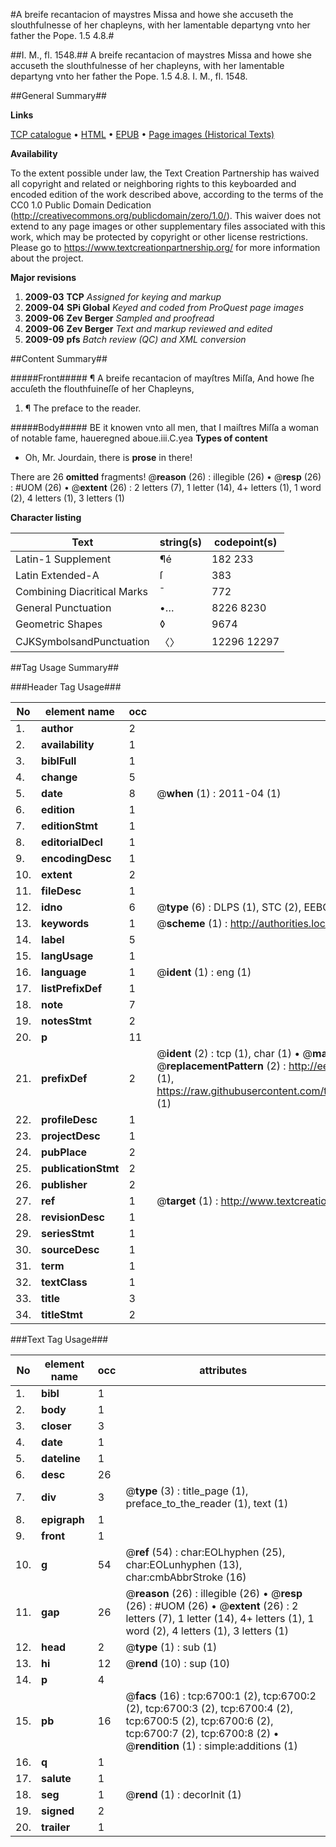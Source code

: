 #A breife recantacion of maystres Missa and howe she accuseth the slouthfulnesse of her chapleyns, with her lamentable departyng vnto her father the Pope. 1.5 4.8.#

##I. M., fl. 1548.##
A breife recantacion of maystres Missa and howe she accuseth the slouthfulnesse of her chapleyns, with her lamentable departyng vnto her father the Pope. 1.5 4.8.
I. M., fl. 1548.

##General Summary##

**Links**

[TCP catalogue](http://www.ota.ox.ac.uk/tcp/)  • 
[HTML](http://tei.it.ox.ac.uk/tcp/Texts-HTML/free/A06/A06681.html)  • 
[EPUB](http://tei.it.ox.ac.uk/tcp/Texts-EPUB/free/A06/A06681.epub) • 
[Page images (Historical Texts)](https://historicaltexts.jisc.ac.uk/eebo-99842076e)

**Availability**

To the extent possible under law, the Text Creation Partnership has waived all copyright and related or neighboring rights to this keyboarded and encoded edition of the work described above, according to the terms of the CC0 1.0 Public Domain Dedication (http://creativecommons.org/publicdomain/zero/1.0/). This waiver does not extend to any page images or other supplementary files associated with this work, which may be protected by copyright or other license restrictions. Please go to https://www.textcreationpartnership.org/ for more information about the project.

**Major revisions**

1. __2009-03__ __TCP__ *Assigned for keying and markup*
1. __2009-04__ __SPi Global__ *Keyed and coded from ProQuest page images*
1. __2009-06__ __Zev Berger__ *Sampled and proofread*
1. __2009-06__ __Zev Berger__ *Text and markup reviewed and edited*
1. __2009-09__ __pfs__ *Batch review (QC) and XML conversion*

##Content Summary##

#####Front#####
¶ A breife recantacion of mayſtres Miſſa, And howe ſhe accuſeth the flouthfuineſſe of her Chapleyns,
1. ¶ The preface to the reader.

#####Body#####
BE it knowen vnto all men, that I maiſtres Miſſa a woman of notable fame, haueregned aboue.iii.C.yea
**Types of content**

  * Oh, Mr. Jourdain, there is **prose** in there!

There are 26 **omitted** fragments! 
 @__reason__ (26) : illegible (26)  •  @__resp__ (26) : #UOM (26)  •  @__extent__ (26) : 2 letters (7), 1 letter (14), 4+ letters (1), 1 word (2), 4 letters (1), 3 letters (1)

**Character listing**


|Text|string(s)|codepoint(s)|
|---|---|---|
|Latin-1 Supplement|¶é|182 233|
|Latin Extended-A|ſ|383|
|Combining             Diacritical Marks|̄|772|
|General Punctuation|•…|8226 8230|
|Geometric Shapes|◊|9674|
|CJKSymbolsandPunctuation|〈〉|12296 12297|

##Tag Usage Summary##

###Header Tag Usage###

|No|element name|occ|attributes|
|---|---|---|---|
|1.|__author__|2||
|2.|__availability__|1||
|3.|__biblFull__|1||
|4.|__change__|5||
|5.|__date__|8| @__when__ (1) : 2011-04 (1)|
|6.|__edition__|1||
|7.|__editionStmt__|1||
|8.|__editorialDecl__|1||
|9.|__encodingDesc__|1||
|10.|__extent__|2||
|11.|__fileDesc__|1||
|12.|__idno__|6| @__type__ (6) : DLPS (1), STC (2), EEBO-CITATION (1), PROQUEST (1), VID (1)|
|13.|__keywords__|1| @__scheme__ (1) : http://authorities.loc.gov/ (1)|
|14.|__label__|5||
|15.|__langUsage__|1||
|16.|__language__|1| @__ident__ (1) : eng (1)|
|17.|__listPrefixDef__|1||
|18.|__note__|7||
|19.|__notesStmt__|2||
|20.|__p__|11||
|21.|__prefixDef__|2| @__ident__ (2) : tcp (1), char (1)  •  @__matchPattern__ (2) : ([0-9\-]+):([0-9IVX]+) (1), (.+) (1)  •  @__replacementPattern__ (2) : http://eebo.chadwyck.com/downloadtiff?vid=$1&page=$2 (1), https://raw.githubusercontent.com/textcreationpartnership/Texts/master/tcpchars.xml#$1 (1)|
|22.|__profileDesc__|1||
|23.|__projectDesc__|1||
|24.|__pubPlace__|2||
|25.|__publicationStmt__|2||
|26.|__publisher__|2||
|27.|__ref__|1| @__target__ (1) : http://www.textcreationpartnership.org/docs/. (1)|
|28.|__revisionDesc__|1||
|29.|__seriesStmt__|1||
|30.|__sourceDesc__|1||
|31.|__term__|1||
|32.|__textClass__|1||
|33.|__title__|3||
|34.|__titleStmt__|2||


###Text Tag Usage###

|No|element name|occ|attributes|
|---|---|---|---|
|1.|__bibl__|1||
|2.|__body__|1||
|3.|__closer__|3||
|4.|__date__|1||
|5.|__dateline__|1||
|6.|__desc__|26||
|7.|__div__|3| @__type__ (3) : title_page (1), preface_to_the_reader (1), text (1)|
|8.|__epigraph__|1||
|9.|__front__|1||
|10.|__g__|54| @__ref__ (54) : char:EOLhyphen (25), char:EOLunhyphen (13), char:cmbAbbrStroke (16)|
|11.|__gap__|26| @__reason__ (26) : illegible (26)  •  @__resp__ (26) : #UOM (26)  •  @__extent__ (26) : 2 letters (7), 1 letter (14), 4+ letters (1), 1 word (2), 4 letters (1), 3 letters (1)|
|12.|__head__|2| @__type__ (1) : sub (1)|
|13.|__hi__|12| @__rend__ (10) : sup (10)|
|14.|__p__|4||
|15.|__pb__|16| @__facs__ (16) : tcp:6700:1 (2), tcp:6700:2 (2), tcp:6700:3 (2), tcp:6700:4 (2), tcp:6700:5 (2), tcp:6700:6 (2), tcp:6700:7 (2), tcp:6700:8 (2)  •  @__rendition__ (1) : simple:additions (1)|
|16.|__q__|1||
|17.|__salute__|1||
|18.|__seg__|1| @__rend__ (1) : decorInit (1)|
|19.|__signed__|2||
|20.|__trailer__|1||
